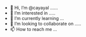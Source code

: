 - 👋 Hi, I’m @cayayal ......
- 👀 I’m interested in .....
- 🌱 I’m currently learning ...
- 💞️ I’m looking to collaborate on .....
- 📫 How to reach me ...

<!---
cayayal/cayayal is a ✨ special ✨ repository because its `README.md` (this file) appears on your GitHub profile.
You can click the Preview link to take a look at your changes.
--->
